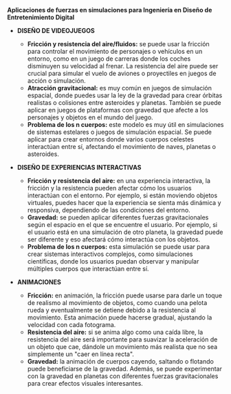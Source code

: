 **Aplicaciones de fuerzas en simulaciones para Ingeniería en Diseño de Entretenimiento Digital**

* **DISEÑO DE VIDEOJUEGOS**
  
  * **Fricción y resistencia del aire/fluidos:** se puede usar la fricción para controlar el movimiento de personajes o vehículos en un entorno, como en un juego de carreras donde los coches disminuyen su velocidad al frenar. La resistencia del aire puede ser crucial para simular el vuelo de aviones o proyectiles en juegos de acción o simulación.
  * **Atracción gravitacional:** es muy común en juegos de simulación espacial, donde puedes usar la ley de la gravedad para crear órbitas realistas o colisiones entre asteroides y planetas. También se puede aplicar en juegos de plataformas con gravedad que afecte a los personajes y objetos en el mundo del juego.
  * **Problema de los n cuerpos:** este modelo es muy útil en simulaciones de sistemas estelares o juegos de simulación espacial. Se puede aplicar para crear entornos donde varios cuerpos celestes interactúan entre sí, afectando el movimiento de naves, planetas o asteroides.

* **DISEÑO DE EXPERIENCIAS INTERACTIVAS**
  
  * **Fricción y resistencia del aire:** en una experiencia interactiva, la fricción y la resistencia pueden afectar cómo los usuarios interactúan con el entorno. Por ejemplo, si están moviendo objetos virtuales, puedes hacer que la experiencia se sienta más dinámica y responsiva, dependiendo de las condiciones del entorno.
  * **Gravedad:** se pueden aplicar diferentes fuerzas gravitacionales según el espacio en el que se encuentre el usuario. Por ejemplo, si el usuario está en una simulación de otro planeta, la gravedad puede ser diferente y eso afectará cómo interactúa con los objetos.
  * **Problema de los n cuerpos:** esta simulación se puede usar para crear sistemas interactivos complejos, como simulaciones científicas, donde los usuarios puedan observar y manipular múltiples cuerpos que interactúan entre sí.
  
* **ANIMACIONES**
  
  * **Fricción:** en animación, la fricción puede usarse para darle un toque de realismo al movimiento de objetos, como cuando una pelota rueda y eventualmente se detiene debido a la resistencia al movimiento. Esta animación puede hacerse gradual, ajustando la velocidad con cada fotograma.
  * **Resistencia del aire:** si se anima algo como una caída libre, la resistencia del aire será importante para suavizar la aceleración de un objeto que cae, dándole un movimiento más realista que no sea simplemente un "caer en línea recta".
  * **Gravedad:** la animación de cuerpos cayendo, saltando o flotando puede beneficiarse de la gravedad. Además, se puede experimentar con la gravedad en planetas con diferentes fuerzas gravitacionales para crear efectos visuales interesantes.
    


